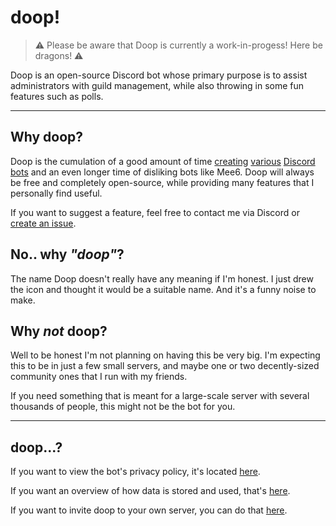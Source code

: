# doop!

> ⚠️ Please be aware that Doop is currently a work-in-progess! Here be dragons! ⚠️

Doop is an open-source Discord bot whose primary purpose is to assist administrators with guild management, while also throwing in some fun features such as polls.

---

## Why doop?

Doop is the cumulation of a good amount of time [creating](https://github.com/Jaxydog/Spanky) [various](https://github.com/Jaxydog/spanky-rs) [Discord](https://github.com/Jaxydog/MrManager) [bots](https://github.com/Jaxydog/mr-manager) and an even longer time of disliking bots like Mee6. Doop will always be free and completely open-source, while providing many features that I personally find useful.

If you want to suggest a feature, feel free to contact me via Discord or [create an issue](https://github.com/Jaxydog/doop/issues).

## No.. why _"doop"_?

The name Doop doesn't really have any meaning if I'm honest. I just drew the icon and thought it would be a suitable name. And it's a funny noise to make.

## Why _not_ doop?

Well to be honest I'm not planning on having this be very big. I'm expecting this to be in just a few small servers, and maybe one or two decently-sized community ones that I run with my friends.

If you need something that is meant for a large-scale server with several thousands of people, this might not be the bot for you.

---

## doop...?

If you want to view the bot's privacy policy, it's located [here](./PRIVACY-POLICY.md).

If you want an overview of how data is stored and used, that's [here](./data-usage.md).

If you want to invite doop to your own server, you can do that [here](https://discord.com/api/oauth2/authorize?client_id=1072145676357599302&permissions=8&scope=bot%20applications.commands).
